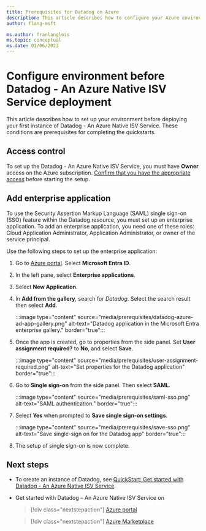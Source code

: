 ```yaml
---
title: Prerequisites for Datadog on Azure
description: This article describes how to configure your Azure environment to create an instance of Datadog.
author: flang-msft

ms.author: franlanglois
ms.topic: conceptual
ms.date: 01/06/2023
---
```


# Configure environment before Datadog - An Azure Native ISV Service deployment

This article describes how to set up your environment before deploying your first instance of Datadog - An Azure Native ISV Service. These conditions are prerequisites for completing the quickstarts.

## Access control

To set up the Datadog - An Azure Native ISV Service, you must have **Owner** access on the Azure subscription. [Confirm that you have the appropriate access](../../role-based-access-control/check-access.md) before starting the setup.

## Add enterprise application

To use the Security Assertion Markup Language (SAML) single sign-on (SSO) feature within the Datadog resource, you must set up an enterprise application. To add an enterprise application, you need one of these roles: Cloud Application Administrator, Application Administrator, or owner of the service principal.

Use the following steps to set up the enterprise application:

1. Go to [Azure portal](https://portal.azure.com). Select **Microsoft Entra ID**.
1. In the left pane, select **Enterprise applications**.
1. Select **New Application**.
1. In **Add from the gallery**, search for *Datadog*. Select the search result then select **Add**.

   :::image type="content" source="media/prerequisites/datadog-azure-ad-app-gallery.png" alt-text="Datadog application in the Microsoft Entra enterprise gallery." border="true":::

1. Once the app is created, go to properties from the side panel. Set **User assignment required?** to **No**, and select **Save**.

   :::image type="content" source="media/prerequisites/user-assignment-required.png" alt-text="Set properties for the Datadog application" border="true":::

1. Go to **Single sign-on** from the side panel. Then select **SAML**.

   :::image type="content" source="media/prerequisites/saml-sso.png" alt-text="SAML authentication." border="true":::

1. Select **Yes** when prompted to **Save single sign-on settings**.

   :::image type="content" source="media/prerequisites/save-sso.png" alt-text="Save single-sign on for the Datadog app" border="true":::

1. The setup of single sign-on is now complete.

## Next steps

- To create an instance of Datadog, see [QuickStart: Get started with Datadog - An Azure Native ISV Service](create.md).
- Get started with Datadog – An Azure Native ISV Service on

   > [!div class="nextstepaction"]
   > [Azure portal](https://portal.azure.com/#view/HubsExtension/BrowseResource/resourceType/Microsoft.Datadog%2Fmonitors)

   > [!div class="nextstepaction"]
   > [Azure Marketplace](https://azuremarketplace.microsoft.com/marketplace/apps/datadog1591740804488.dd_liftr_v2?tab=Overview)
